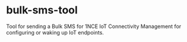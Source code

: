 # bulk-sms-tool
Tool for sending a Bulk SMS for 1NCE IoT Connectivity Management for configuring or waking up IoT endpoints.
